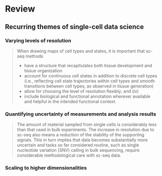 # Review

## Recurring themes of single-cell data science

### Varying levels of resolution

> When drawing maps of cell types and states, it is important that sc-seq methods
> 
> - have a structure that recapitulates both tissue development and tissue organization
> - account for continuous cell states in addition to discrete cell types (i.e., reflecting cell state trajectories within cell types and smooth transitions between cell types, as observed in tissue generation)
> - allow for choosing the level of resolution flexibly; and (iv)
> - include biological and functional annotation wherever available and helpful in the intended functional context.

### Quantifying uncertainty of measurements and analysis results

> The amount of material sampled from single cells is considerably less than that used in bulk experiments.
> The increase in resolution due to sc-seq also means a reduction of the stability of the supporting signals.
> This in turn implies that data becomes substantially more uncertain and tasks so far considered routine, such as single nucleotide variation (SNV) calling in bulk sequencing, require considerable methodological care with sc-seq data.

### Scaling to higher dimensionalities
